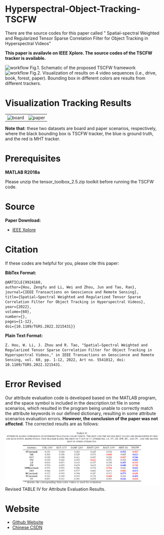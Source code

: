 # Hyperspectral-Object-Tracking-TSCFW
There are the source codes for this paper called " Spatial-spectral Weighted and Regularized Tensor Sparse Correlation Filter for Object Tracking in Hyperspectral Videos"

**This paper is availavle on IEEE Xplore. The source codes of the TSCFW tracker is available.**


<img src="flowchart_TSCFW.png" alt="workflow">
Fig.1. Schematic of the proposed TSCFW framework



<img src="tracking_results.png" alt="workflow" width="750px" height="600px">
Fig.2. Visualization of results on 4 video sequences (i.e., drive, book, forest, paper). Bounding box in different colors are results from different trackers.



# Visualization Tracking Results

<table><tr>
  <td><img src="board.gif" alt="board" width="400px" height="200px"></td>
  <td><img src="paper.gif" alt="paper" width="400px" height="200px"></td>
</tr></table>

**Note that**: these two datasets are board and paper scenarios, respectively, where the black bounding box is TSCFW tracker, the blue is ground truth, and the red is MHT tracker. 
# Prerequisites
**MATLAB R2018a**

Please unzip the tensor_toolbox_2.5.zip toolkit before running the TSCFW code.


# Source
**Paper Download:**<br />
- [IEEE Xplore](https://ieeexplore.ieee.org/document/9924160)


# Citation

If these codes are helpful for you, please cite this paper:

**BibTex Format:**<br />

```
@ARTICLE{9924160,  
author={Hou, Zengfu and Li, Wei and Zhou, Jun and Tao, Ran},  
journal={IEEE Transactions on Geoscience and Remote Sensing},   
title={Spatial–Spectral Weighted and Regularized Tensor Sparse Correlation Filter for Object Tracking in Hyperspectral Videos},   
year={2022},  
volume={60},  
number={},  
pages={1-12},  
doi={10.1109/TGRS.2022.3215431}}
```


**Plain Text Format:**<br />

```
Z. Hou, W. Li, J. Zhou and R. Tao, "Spatial–Spectral Weighted and Regularized Tensor Sparse Correlation Filter for Object Tracking in Hyperspectral Videos," in IEEE Transactions on Geoscience and Remote Sensing, vol. 60, pp. 1-12, 2022, Art no. 5541012, doi: 10.1109/TGRS.2022.3215431.
```




# Error Revised
Our attribute evaluation code is developed based on the MATLAB program, and the space symbol is included in the description.txt file in some scenarios, which resulted in the program being unable to correctly match the attribute keywords in our defined dictionary, resulting in some attribute scenarios evaluation errors. **However, the conclusion of the paper was not affected**. The corrected results are as follows:

<img src="Revised_Attribute_Evaluation_Results.png" alt="revised">
Revised TABLE IV for Attribute Evaluation Results.



# Website
- [Github Website](https://zephyrhours.github.io/)
- [Chinese CSDN](https://blog.csdn.net/NBDwo)
